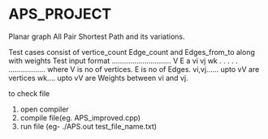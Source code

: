 # APS_PROJECT
Planar graph All Pair Shortest Path and its variations.

Test cases consist of vertice_count Edge_count and Edges_from_to along with weights
Test input format
.............................
V E
a vi vj wk
.
.
.
.
.
..................
where V is no of vertices.
      E is no of Edges.
      vi,vj...... upto vV are vertices
      wk.... upto vV are Weights between vi and vj.
      
to check file

1) open compiler
2) compile file(eg. APS_improved.cpp)
3) run file (eg-    ./APS.out test_file_name.txt)
